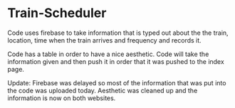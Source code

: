 # Train-Scheduler

Code uses firebase to take information that is typed out about the the train, location, time when the train arrives and frequency and records it. 

Code has a table in order to have a nice aesthetic. Code will take the information given and then push it in order that it was pushed to the index page. 

Update: Firebase was delayed so most of the information that was put into the code was uploaded today. Aesthetic was cleaned up and the information is now on both websites. 
